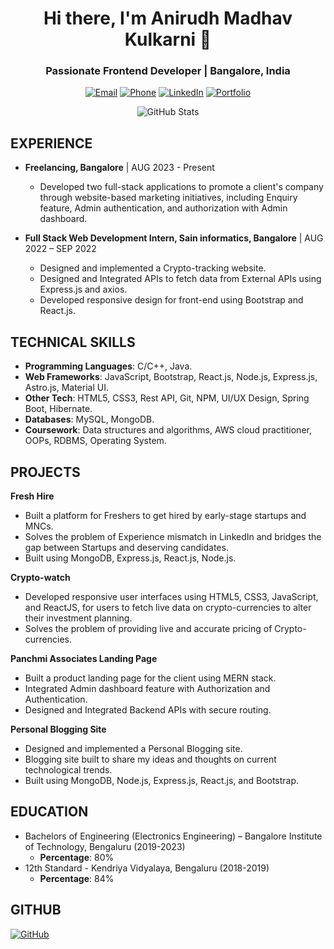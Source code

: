<h1 align="center">Hi there, I'm Anirudh Madhav Kulkarni 👋</h1>
<h3 align="center">Passionate Frontend Developer | Bangalore, India</h3>

<p align="center">
  <a href="mailto:Anirudh.madhav.kulkarni@gmail.com"><img src="https://img.shields.io/badge/Email-Anirudh.madhav.kulkarni%40gmail.com-blue" alt="Email" /></a>
  <a href="tel:7899416499"><img src="https://img.shields.io/badge/Phone-7899416499-green" alt="Phone" /></a>
  <a href="https://www.linkedin.com/in/anirudhmadhavkulkarni/"><img src="https://img.shields.io/badge/LinkedIn-Connect%20with%20me-blue" alt="LinkedIn" /></a>
  <a href="https://anirudh-kulkarni.netlify.app/"><img src="https://img.shields.io/badge/Portfolio-Check%20out%20my%20work-brightgreen" alt="Portfolio" /></a>
</p>

<p align="center"><img src="https://github-readme-stats.vercel.app/api?username=Anirudhmadhavkulkarni9094&show_icons=true&theme=radical" alt="GitHub Stats" /></p>

## EXPERIENCE
- **Freelancing, Bangalore** | AUG 2023 - Present
    - Developed two full-stack applications to promote a client's company through website-based marketing initiatives, including Enquiry feature, Admin authentication, and authorization with Admin dashboard.

- **Full Stack Web Development Intern, Sain informatics, Bangalore** | AUG 2022 – SEP 2022
    - Designed and implemented a Crypto-tracking website.
    - Designed and Integrated APIs to fetch data from External APIs using Express.js and axios.
    - Developed responsive design for front-end using Bootstrap and React.js.

## TECHNICAL SKILLS
- **Programming Languages**: C/C++, Java.
- **Web Frameworks**: JavaScript, Bootstrap, React.js, Node.js, Express.js, Astro.js, Material UI.
- **Other Tech**: HTML5, CSS3, Rest API, Git, NPM, UI/UX Design, Spring Boot, Hibernate.
- **Databases**: MySQL, MongoDB.
- **Coursework**: Data structures and algorithms, AWS cloud practitioner, OOPs, RDBMS, Operating System.

## PROJECTS
**Fresh Hire**
- Built a platform for Freshers to get hired by early-stage startups and MNCs.
- Solves the problem of Experience mismatch in LinkedIn and bridges the gap between Startups and deserving candidates.
- Built using MongoDB, Express.js, React.js, Node.js.

**Crypto-watch**
- Developed responsive user interfaces using HTML5, CSS3, JavaScript, and ReactJS, for users to fetch live data on crypto-currencies to alter their investment planning.
- Solves the problem of providing live and accurate pricing of Crypto-currencies.

**Panchmi Associates Landing Page**
- Built a product landing page for the client using MERN stack.
- Integrated Admin dashboard feature with Authorization and Authentication.
- Designed and Integrated Backend APIs with secure routing.

**Personal Blogging Site**
- Designed and implemented a Personal Blogging site.
- Blogging site built to share my ideas and thoughts on current technological trends.
- Built using MongoDB, Node.js, Express.js, React.js, and Bootstrap.

## EDUCATION
- Bachelors of Engineering (Electronics Engineering) – Bangalore Institute of Technology, Bengaluru (2019-2023)
    - **Percentage**: 80%
- 12th Standard - Kendriya Vidyalaya, Bengaluru (2018-2019)
    - **Percentage**: 84%

## GITHUB
[![GitHub](https://img.shields.io/badge/GitHub-Follow%20me%20on%20GitHub-black?style=social&logo=github)](https://github.com/Anirudhmadhavkulkarni9094)
